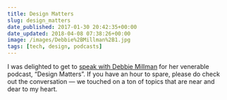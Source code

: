 ```yaml
---
title: Design Matters
slug: design_matters
date_published: 2017-01-30 20:42:35+00:00
date_updated: 2018-04-08 07:38:26+00:00
image: /images/Debbie%2BMillman%2B1.jpg
tags: [tech, design, podcasts]
---
```

I was delighted to get to [speak with Debbie Millman](http://designobserver.com/feature/anil-dash/39499) for her venerable podcast, “Design Matters”. If you have an hour to spare, please do check out the conversation — we touched on a ton of topics that are near and dear to my heart.
